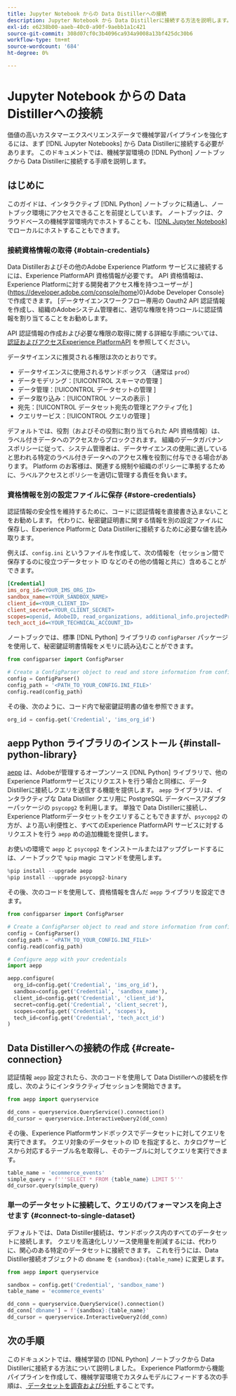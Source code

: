 ```yaml
---
title: Jupyter Notebook からの Data Distillerへの接続
description: Jupyter Notebook から Data Distillerに接続する方法を説明します。
exl-id: e6238b00-aaeb-40c0-a90f-9aebb1a1c421
source-git-commit: 308d07cf0c3b4096ca934a9008a13bf425dc30b6
workflow-type: tm+mt
source-wordcount: '684'
ht-degree: 0%

---
```


# Jupyter Notebook からの Data Distillerへの接続

価値の高いカスタマーエクスペリエンスデータで機械学習パイプラインを強化するには、まず [!DNL Jupyter Notebooks] から Data Distillerに接続する必要があります。 このドキュメントでは、機械学習環境の [!DNL Python] ノートブックから Data Distillerに接続する手順を説明します。

## はじめに

このガイドは、インタラクティブ [!DNL Python] ノートブックに精通し、ノートブック環境にアクセスできることを前提としています。 ノートブックは、クラウドベースの機械学習環境内でホストすることも、[[!DNL Jupyter Notebook]](https://jupyter.org/) でローカルにホストすることもできます。

### 接続資格情報の取得 {#obtain-credentials}

Data Distillerおよびその他のAdobe Experience Platform サービスに接続するには、Experience PlatformAPI 資格情報が必要です。 API 資格情報は、Experience Platformに対する開発者アクセス権を持つユーザーが ](https://developer.adobe.com/console/home)0}Adobe Developer Console} で作成できます。 [データサイエンスワークフロー専用の Oauth2 API 認証情報を作成し、組織のAdobeシステム管理者に、適切な権限を持つロールに認証情報を割り当てることをお勧めします。

API 認証情報の作成および必要な権限の取得に関する詳細な手順については、[ 認証およびアクセスExperience PlatformAPI](../../../landing/api-authentication.md) を参照してください。

データサイエンスに推奨される権限は次のとおりです。

- データサイエンスに使用されるサンドボックス （通常は `prod`）
- データモデリング：[!UICONTROL  スキーマの管理 ]
- データ管理：[!UICONTROL  データセットの管理 ]
- データ取り込み：[!UICONTROL  ソースの表示 ]
- 宛先：[!UICONTROL  データセット宛先の管理とアクティブ化 ]
- クエリサービス：[!UICONTROL  クエリの管理 ]

デフォルトでは、役割（およびその役割に割り当てられた API 資格情報）は、ラベル付きデータへのアクセスからブロックされます。 組織のデータガバナンスポリシーに従って、システム管理者は、データサイエンスの使用に適していると思われる特定のラベル付きデータへのアクセス権を役割に付与できる場合があります。 Platform のお客様は、関連する規制や組織のポリシーに準拠するために、ラベルアクセスとポリシーを適切に管理する責任を負います。

### 資格情報を別の設定ファイルに保存 {#store-credentials}

認証情報の安全性を維持するために、コードに認証情報を直接書き込まないことをお勧めします。 代わりに、秘密鍵証明書に関する情報を別の設定ファイルに保存し、Experience Platformと Data Distillerに接続するために必要な値を読み取ります。

例えば、`config.ini` というファイルを作成して、次の情報を（セッション間で保存するのに役立つデータセット ID などのその他の情報と共に）含めることができます。

```ini
[Credential]
ims_org_id=<YOUR_IMS_ORG_ID>
sandbox_name=<YOUR_SANDBOX_NAME>
client_id=<YOUR_CLIENT_ID>
client_secret=<YOUR_CLIENT_SECRET>
scopes=openid, AdobeID, read_organizations, additional_info.projectedProductContext, session
tech_acct_id=<YOUR_TECHNICAL_ACCOUNT_ID>
```

ノートブックでは、標準 [!DNL Python] ライブラリの `configParser` パッケージを使用して、秘密鍵証明書情報をメモリに読み込むことができます。

```python
from configparser import ConfigParser

# Create a ConfigParser object to read and store information from config.ini
config = ConfigParser()
config_path = '<PATH_TO_YOUR_CONFIG.INI_FILE>'
config.read(config_path)
```

その後、次のように、コード内で秘密鍵証明書の値を参照できます。

```python
org_id = config.get('Credential', 'ims_org_id')
```

## aepp Python ライブラリのインストール {#install-python-library}

[aepp](https://github.com/adobe/aepp/tree/main) は、Adobeが管理するオープンソース [!DNL Python] ライブラリで、他のExperience Platformサービスにリクエストを行う場合と同様に、データDistillerに接続しクエリを送信する機能を提供します。 `aepp` ライブラリは、インタラクティブな Data Distiller クエリ用に PostgreSQL データベースアダプターパッケージの `psycopg2` を利用します。 単独で Data Distillerに接続し、Experience Platformデータセットをクエリすることもできますが、`psycopg2` の方が、より高い利便性と、すべてのExperience PlatformAPI サービスに対するリクエストを行う `aepp` めの追加機能を提供します。

お使いの環境で `aepp` と `psycopg2` をインストールまたはアップグレードするには、ノートブックで `%pip` magic コマンドを使用します。

```python
%pip install --upgrade aepp
%pip install --upgrade psycopg2-binary
```

その後、次のコードを使用して、資格情報を含んだ `aepp` ライブラリを設定できます。

```python
from configparser import ConfigParser

# Create a ConfigParser object to read and store information from config.ini
config = ConfigParser()
config_path = '<PATH_TO_YOUR_CONFIG.INI_FILE>'
config.read(config_path)

# Configure aepp with your credentials
import aepp

aepp.configure(
  org_id=config.get('Credential', 'ims_org_id'),
  sandbox=config.get('Credential', 'sandbox_name'),
  client_id=config.get('Credential', 'client_id'), 
  secret=config.get('Credential', 'client_secret'),
  scopes=config.get('Credential', 'scopes'),
  tech_id=config.get('Credential', 'tech_acct_id')
)
```

## Data Distillerへの接続の作成 {#create-connection}

認証情報 `aepp` 設定されたら、次のコードを使用して Data Distillerへの接続を作成し、次のようにインタラクティブセッションを開始できます。

```python
from aepp import queryservice

dd_conn = queryservice.QueryService().connection()
dd_cursor = queryservice.InteractiveQuery2(dd_conn)
```

その後、Experience Platformサンドボックスでデータセットに対してクエリを実行できます。 クエリ対象のデータセットの ID を指定すると、カタログサービスから対応するテーブル名を取得し、そのテーブルに対してクエリを実行できます。

```python
table_name = 'ecommerce_events'
simple_query = f'''SELECT * FROM {table_name} LIMIT 5'''
dd_cursor.query(simple_query)
```

### 単一のデータセットに接続して、クエリのパフォーマンスを向上させます {#connect-to-single-dataset}

デフォルトでは、Data Distiller接続は、サンドボックス内のすべてのデータセットに接続します。 クエリを高速化しリソース使用量を削減するには、代わりに、関心のある特定のデータセットに接続できます。 これを行うには、Data Distiller接続オブジェクトの `dbname` を `{sandbox}:{table_name}` に変更します。

```python
from aepp import queryservice

sandbox = config.get('Credential', 'sandbox_name')
table_name = 'ecommerce_events'

dd_conn = queryservice.QueryService().connection()
dd_conn['dbname'] = f'{sandbox}:{table_name}'
dd_cursor = queryservice.InteractiveQuery2(dd_conn)
```

## 次の手順

このドキュメントでは、機械学習の [!DNL Python] ノートブックから Data Distillerに接続する方法について説明しました。 Experience Platformから機能パイプラインを作成して、機械学習環境でカスタムモデルにフィードする次の手順は、[ データセットを調査および分析 ](./exploratory-analysis.md) することです。
